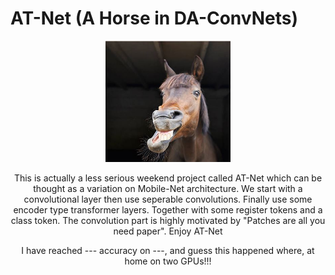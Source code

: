 # AT-Net (A Horse in DA-ConvNets)
<div align="center"> 
<img src="at_net.jpg" alt="at_net.jpg" title="at_net" width="200"/> 
</a>

This is actually a less serious weekend project called AT-Net which can be thought as a variation on Mobile-Net architecture. We start with a convolutional layer then use seperable convolutions. Finally use some encoder type transformer layers. Together with some register tokens and a class token. The convolution part is highly motivated by "Patches are all you need paper". 
Enjoy AT-Net



I have reached --- accuracy on ---, and guess this happened where, at home on two GPUs!!!

